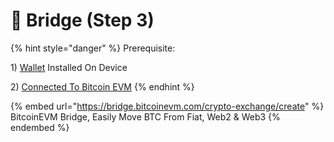 # 🌉 Bridge (Step 3)

{% hint style="danger" %}
Prerequisite:&#x20;

1\) [Wallet](get-started/wallet-step-1.md) Installed On Device&#x20;

2\) [Connected To Bitcoin EVM](connect-wallet-to-bitcoin-step-2.md)
{% endhint %}

{% embed url="https://bridge.bitcoinevm.com/crypto-exchange/create" %}
BitcoinEVM Bridge, Easily Move BTC From Fiat, Web2 & Web3
{% endembed %}

